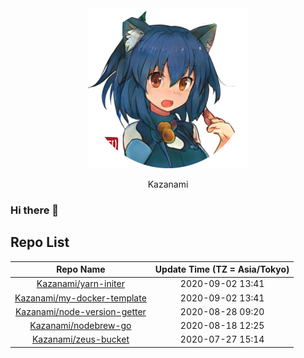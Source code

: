 <div class="profile_image" align="center">
  <img class="profile" src="https://raw.githubusercontent.com/Kazanami/avatar-getter-node/master/Kazanami.png">
  <!-- trigger -->
  <p> Kazanami </p>
</div>

### Hi there 👋

## Repo List
| Repo Name | Update Time (TZ = Asia/Tokyo) |
|:---------:|:-----------:|
|[Kazanami/yarn-initer](https://github.com/Kazanami/yarn-initer.git)|2020-09-02 13:41|
|[Kazanami/my-docker-template](https://github.com/Kazanami/my-docker-template.git)|2020-09-02 13:41|
|[Kazanami/node-version-getter](https://github.com/Kazanami/node-version-getter.git)|2020-08-28 09:20|
|[Kazanami/nodebrew-go](https://github.com/Kazanami/nodebrew-go.git)|2020-08-18 12:25|
|[Kazanami/zeus-bucket](https://github.com/Kazanami/zeus-bucket.git)|2020-07-27 15:14|
<!--
**Kazanami/Kazanami** is a ✨ _special_ ✨ repository because its `README.md` (this file) appears on your GitHub profile.

Here are some ideas to get you started:

- 🔭 I’m currently working on ...
- 🌱 I’m currently learning ...
- 👯 I’m looking to collaborate on ...
- 🤔 I’m looking for help with ...
- 💬 Ask me about ...
- 📫 How to reach me: ...
- 😄 Pronouns: ...
- ⚡ Fun fact: ...
-->
